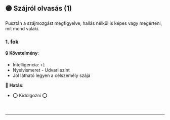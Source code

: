 ## 🟣 Szájról olvasás (1)

Pusztán a szájmozgást megfigyelve, hallás nélkül is képes vagy megérteni, mit mond valaki.

### 1. fok

🔒 **Követelmény**:
- Intelligencia: `+1`
- Nyelvismeret - Udvari szint
- Jól látható legyen a célszemély szája

🌟 **Hatás**:
- ⭕ Kidolgozni ⭕

<br />

---
